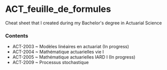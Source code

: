 # ACT_feuille_de_formules
Cheat sheet that I created during my Bachelor's degree in Actuarial Science

### Contents
- ACT-2003 ~ Modèles linéaires en actuariat (In progress)
- ACT-2004 ~ Mathématique actuarielles vie I 
- ACT-2005 ~ Mathématique actuarielles IARD I (In progress)
- ACT-2009 ~ Processus stochastique
